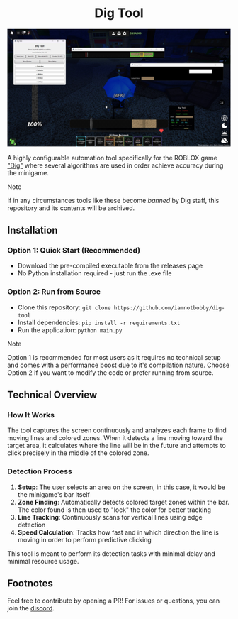 
<div align="center">
  
<h1>Dig Tool</h1>
  
</div>

![header](assets/header.jpg)

A highly configurable automation tool specifically for the ROBLOX game ["Dig"](https://www.roblox.com/games/126244816328678) where several algorithms are used in order achieve accuracy during the minigame.

> [!NOTE]
> If in any circumstances tools like these become *banned* by Dig staff, this repository and its contents will be archived.

## Installation 

### Option 1: Quick Start (Recommended)
- Download the pre-compiled executable from the releases page
- No Python installation required - just run the .exe file

### Option 2: Run from Source
- Clone this repository: `git clone https://github.com/iamnotbobby/dig-tool`
- Install dependencies: `pip install -r requirements.txt`
- Run the application: `python main.py`

> [!NOTE]
> Option 1 is recommended for most users as it requires no technical setup and comes with a performance boost due to it's compilation nature. Choose Option 2 if you want to modify the code or prefer running from source.
## Technical Overview

### How It Works

The tool captures the screen continuously and analyzes each frame to find moving lines and colored zones. When it detects a line moving toward the target area, it calculates where the line will be in the future and attempts to click precisely in the middle of the colored zone.

### Detection Process

1. **Setup**: The user selects an area on the screen, in this case, it would be the minigame's bar itself
2. **Zone Finding**: Automatically detects colored target zones within the bar. The color found is then used to "lock" the color for better tracking
3. **Line Tracking**: Continuously scans for vertical lines using edge detection
4. **Speed Calculation**: Tracks how fast and in which direction the line is moving in order to perform predictive clicking

This tool is meant to perform its detection tasks with minimal delay and minimal resource usage.

## Footnotes

Feel free to contribute by opening a PR! For issues or questions, you can join the [discord](https://discord.com/invite/mxE7dzXMGf).
